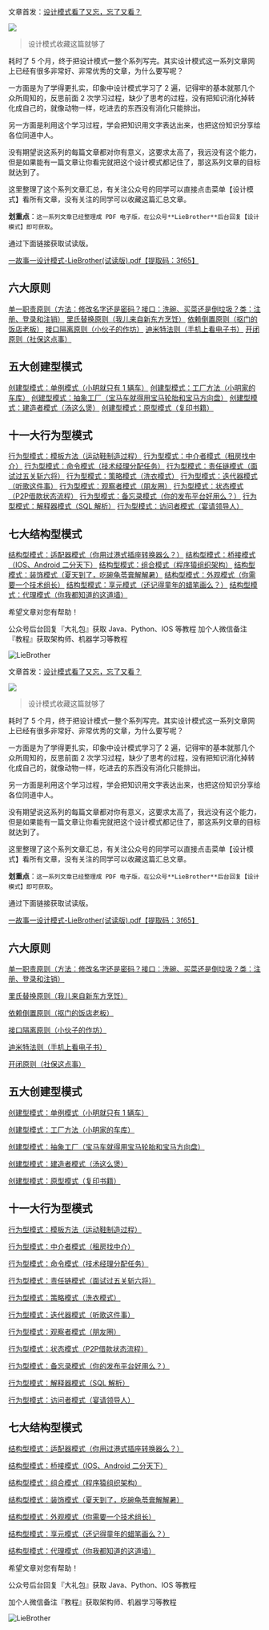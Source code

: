 文章首发：[设计模式看了又忘，忘了又看？](https://mp.weixin.qq.com/s/WiPwb7AyVlxyr1_kYXt96w)

![](http://www.liebrother.com/upload/e60e57c9394c46c99478f7abad9630ae_0052_01.jpg) 

> 设计模式收藏这篇就够了

耗时了 5 个月，终于把设计模式一整个系列写完。其实设计模式这一系列文章网上已经有很多非常好、非常优秀的文章，为什么要写呢？

一方面是为了学得更扎实，印象中设计模式学习了 2 遍，记得牢的基本就那几个众所周知的，反思前面 2 次学习过程，缺少了思考的过程，没有把知识消化掉转化成自己的，就像动物一样，吃进去的东西没有消化只能排出。

另一方面是利用这个学习过程，学会把知识用文字表达出来，也把这份知识分享给各位同道中人。

没有期望说这系列的每篇文章都对你有意义，这要求太高了，我远没有这个能力，但是如果能有一篇文章让你看完就把这个设计模式都记住了，那这系列文章的目标就达到了。

这里整理了这个系列文章汇总，有关注公众号的同学可以直接点击菜单【设计模式】看所有文章，没有关注的同学可以收藏这篇汇总文章。

**划重点**：`这一系列文章已经整理成 PDF 电子版，在公众号**LieBrother**后台回复【设计模式】即可获取`。

通过下面链接获取试读版。

[一故事一设计模式-LieBrother(试读版).pdf【提取码：3f65】](https://pan.baidu.com/s/16QKtYKt0nsgf9OFQOXRSkw)

## 六大原则

[单一职责原则（方法：修改名字还是密码？接口：洗碗、买菜还是倒垃圾？类：注册、登录和注销）](https://mp.weixin.qq.com/s/yPcjk-e1aKT_jIDWnW7wqQ)
[里氏替换原则（我儿来自新东方烹饪）](https://mp.weixin.qq.com/s/qjkPRhYWBEax8A59wZY3Lw)
[依赖倒置原则（抠门的饭店老板）](https://mp.weixin.qq.com/s/fb9X_HN7Gb_xj0JAh2Do9w)
[接口隔离原则（小伙子的作坊）](https://mp.weixin.qq.com/s/g9nVW3WJIfe9f-bu6ZYSAw)
[迪米特法则（手机上看电子书）](https://mp.weixin.qq.com/s/Dxhdzfvfv0mI1_lDhrG8kw)
[开闭原则（社保这点事）](https://mp.weixin.qq.com/s/szBP4A1TFQL1RVZvXEknRA)

## 五大创建型模式

[创建型模式：单例模式（小明就只有 1 辆车）](https://mp.weixin.qq.com/s/aJSf8yESPeex78S6W0FWWw)
[创建型模式：工厂方法（小明家的车库）](https://mp.weixin.qq.com/s/12fLnRxKCYABSItkKvU8Fw)
[创建型模式：抽象工厂（宝马车就得用宝马轮胎和宝马方向盘）](https://mp.weixin.qq.com/s/zGDzkvftexHzJqaAL5oSAQ)
[创建型模式：建造者模式（汤这么煲）](https://mp.weixin.qq.com/s/iR4vsDblhFd7cmaM9hrfGg)
[创建型模式：原型模式（复印书籍）](https://mp.weixin.qq.com/s/4GLtg5Qrdpltz4C4-KtLZg)

## 十一大行为型模式

[行为型模式：模板方法（运动鞋制造过程）](https://mp.weixin.qq.com/s/3R81iasIH8d17pzWzHMuAg)
[行为型模式：中介者模式（租房找中介）](https://mp.weixin.qq.com/s/O3Puy9Rkg446-L12YeBzWw)
[行为型模式：命令模式（技术经理分配任务）](https://mp.weixin.qq.com/s/MtZLDcVGAmEKq0PmbcnYvQ)
[行为型模式：责任链模式（面试过五关斩六将）](https://mp.weixin.qq.com/s/xr_jwktNoW8nrFK5cthFkQ)
[行为型模式：策略模式（洗衣模式）](https://mp.weixin.qq.com/s/jaejRfi4zAtnMEL8Bf0avg)
[行为型模式：迭代器模式（听歌这件事）](https://mp.weixin.qq.com/s/ItQUqfzzXw4387PVK0ib_g)
[行为型模式：观察者模式（朋友圈）](https://mp.weixin.qq.com/s/1DqPjUZNT5UuRrZwl5QjqQ)
[行为型模式：状态模式（P2P借款状态流程）](https://mp.weixin.qq.com/s/idqYPpzR8kbG4gz11EnY1Q)
[行为型模式：备忘录模式（你的发布平台好用么？）](https://mp.weixin.qq.com/s/0VOS9iVvvbvm8gUT_jQPVA)
[行为型模式：解释器模式（SQL 解析）](https://mp.weixin.qq.com/s/o1RRn667-Tj1Qwe7Z15CsA)
[行为型模式：访问者模式（宴请领导人）](https://mp.weixin.qq.com/s/PA0bdeeFYY3UEwNYfqH6IA)

## 七大结构型模式

[结构型模式：适配器模式（你用过港式插座转换器么？）](https://mp.weixin.qq.com/s/kahyfWIOo2jH4GONl3EUuQ)
[结构型模式：桥接模式（IOS、Android 二分天下）](https://mp.weixin.qq.com/s/4QutG72rzNGxuZC7Xm1w5w)
[结构型模式：组合模式（程序猿组织架构）](https://mp.weixin.qq.com/s/Vo5hW-fYCRuMeFSF2RVXtg)
[结构型模式：装饰模式（夏天到了，吃碗龟苓膏解解暑）](https://mp.weixin.qq.com/s/BquPNZmG3tvG562hJm3YsQ)
[结构型模式：外观模式（你需要一个技术组长）](https://mp.weixin.qq.com/s/1RRGCcd1Ug__5gKROH8pzA)
[结构型模式：享元模式（还记得童年的蜡笔画么？）](https://mp.weixin.qq.com/s/ThhR8R5fjNlgEFicSWohVQ)
[结构型模式：代理模式（你我都知道的这道墙）](https://mp.weixin.qq.com/s/J-1XowHxzKVyqAs7IjpdgQ)

希望文章对您有帮助！

公众号后台回复『大礼包』获取 Java、Python、IOS 等教程
加个人微信备注『教程』获取架构师、机器学习等教程

![LieBrother](http://www.liebrother.com/upload/c50a23a8826d45a7b66b3be24c89205e_.jpg)





文章首发：[设计模式看了又忘，忘了又看？](https://mp.weixin.qq.com/s/WiPwb7AyVlxyr1_kYXt96w)

![](http://www.liebrother.com/upload/e60e57c9394c46c99478f7abad9630ae_0052_01.jpg) 

> 设计模式收藏这篇就够了

耗时了 5 个月，终于把设计模式一整个系列写完。其实设计模式这一系列文章网上已经有很多非常好、非常优秀的文章，为什么要写呢？

一方面是为了学得更扎实，印象中设计模式学习了 2 遍，记得牢的基本就那几个众所周知的，反思前面 2 次学习过程，缺少了思考的过程，没有把知识消化掉转化成自己的，就像动物一样，吃进去的东西没有消化只能排出。

另一方面是利用这个学习过程，学会把知识用文字表达出来，也把这份知识分享给各位同道中人。

没有期望说这系列的每篇文章都对你有意义，这要求太高了，我远没有这个能力，但是如果能有一篇文章让你看完就把这个设计模式都记住了，那这系列文章的目标就达到了。

这里整理了这个系列文章汇总，有关注公众号的同学可以直接点击菜单【设计模式】看所有文章，没有关注的同学可以收藏这篇汇总文章。

**划重点**：`这一系列文章已经整理成 PDF 电子版，在公众号**LieBrother**后台回复【设计模式】即可获取`。

通过下面链接获取试读版。

[一故事一设计模式-LieBrother(试读版).pdf【提取码：3f65】](https://pan.baidu.com/s/16QKtYKt0nsgf9OFQOXRSkw)

## 六大原则

[单一职责原则（方法：修改名字还是密码？接口：洗碗、买菜还是倒垃圾？类：注册、登录和注销）](https://mp.weixin.qq.com/s/yPcjk-e1aKT_jIDWnW7wqQ)

[里氏替换原则（我儿来自新东方烹饪）](https://mp.weixin.qq.com/s/qjkPRhYWBEax8A59wZY3Lw)

[依赖倒置原则（抠门的饭店老板）](https://mp.weixin.qq.com/s/fb9X_HN7Gb_xj0JAh2Do9w)

[接口隔离原则（小伙子的作坊）](https://mp.weixin.qq.com/s/g9nVW3WJIfe9f-bu6ZYSAw)

[迪米特法则（手机上看电子书）](https://mp.weixin.qq.com/s/Dxhdzfvfv0mI1_lDhrG8kw)

[开闭原则（社保这点事）](https://mp.weixin.qq.com/s/szBP4A1TFQL1RVZvXEknRA)

## 五大创建型模式

[创建型模式：单例模式（小明就只有 1 辆车）](https://mp.weixin.qq.com/s/aJSf8yESPeex78S6W0FWWw)

[创建型模式：工厂方法（小明家的车库）](https://mp.weixin.qq.com/s/12fLnRxKCYABSItkKvU8Fw)

[创建型模式：抽象工厂（宝马车就得用宝马轮胎和宝马方向盘）](https://mp.weixin.qq.com/s/zGDzkvftexHzJqaAL5oSAQ)

[创建型模式：建造者模式（汤这么煲）](https://mp.weixin.qq.com/s/iR4vsDblhFd7cmaM9hrfGg)

[创建型模式：原型模式（复印书籍）](https://mp.weixin.qq.com/s/4GLtg5Qrdpltz4C4-KtLZg)


## 十一大行为型模式

[行为型模式：模板方法（运动鞋制造过程）](https://mp.weixin.qq.com/s/3R81iasIH8d17pzWzHMuAg)

[行为型模式：中介者模式（租房找中介）](https://mp.weixin.qq.com/s/O3Puy9Rkg446-L12YeBzWw)

[行为型模式：命令模式（技术经理分配任务）](https://mp.weixin.qq.com/s/MtZLDcVGAmEKq0PmbcnYvQ)

[行为型模式：责任链模式（面试过五关斩六将）](https://mp.weixin.qq.com/s/xr_jwktNoW8nrFK5cthFkQ)

[行为型模式：策略模式（洗衣模式）](https://mp.weixin.qq.com/s/jaejRfi4zAtnMEL8Bf0avg)

[行为型模式：迭代器模式（听歌这件事）](https://mp.weixin.qq.com/s/ItQUqfzzXw4387PVK0ib_g)

[行为型模式：观察者模式（朋友圈）](https://mp.weixin.qq.com/s/1DqPjUZNT5UuRrZwl5QjqQ)

[行为型模式：状态模式（P2P借款状态流程）](https://mp.weixin.qq.com/s/idqYPpzR8kbG4gz11EnY1Q)

[行为型模式：备忘录模式（你的发布平台好用么？）](https://mp.weixin.qq.com/s/0VOS9iVvvbvm8gUT_jQPVA)

[行为型模式：解释器模式（SQL 解析）](https://mp.weixin.qq.com/s/o1RRn667-Tj1Qwe7Z15CsA)

[行为型模式：访问者模式（宴请领导人）](https://mp.weixin.qq.com/s/PA0bdeeFYY3UEwNYfqH6IA)

## 七大结构型模式

[结构型模式：适配器模式（你用过港式插座转换器么？）](https://mp.weixin.qq.com/s/kahyfWIOo2jH4GONl3EUuQ)

[结构型模式：桥接模式（IOS、Android 二分天下）](https://mp.weixin.qq.com/s/4QutG72rzNGxuZC7Xm1w5w)

[结构型模式：组合模式（程序猿组织架构）](https://mp.weixin.qq.com/s/Vo5hW-fYCRuMeFSF2RVXtg)

[结构型模式：装饰模式（夏天到了，吃碗龟苓膏解解暑）](https://mp.weixin.qq.com/s/BquPNZmG3tvG562hJm3YsQ)

[结构型模式：外观模式（你需要一个技术组长）](https://mp.weixin.qq.com/s/1RRGCcd1Ug__5gKROH8pzA)

[结构型模式：享元模式（还记得童年的蜡笔画么？）](https://mp.weixin.qq.com/s/ThhR8R5fjNlgEFicSWohVQ)

[结构型模式：代理模式（你我都知道的这道墙）](https://mp.weixin.qq.com/s/J-1XowHxzKVyqAs7IjpdgQ)

希望文章对您有帮助！

公众号后台回复『大礼包』获取 Java、Python、IOS 等教程

加个人微信备注『教程』获取架构师、机器学习等教程

![LieBrother](http://www.liebrother.com/upload/c50a23a8826d45a7b66b3be24c89205e_.jpg)
